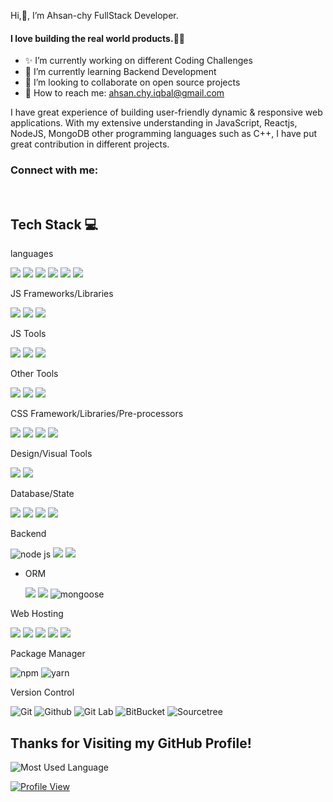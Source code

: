 Hi,👋, I’m Ahsan-chy FullStack Developer.


#### I love building the real world products.👨‍💻
- ✨ I’m currently working on different Coding Challenges
- 🌱 I’m currently learning Backend Development
- 👯 I’m looking to collaborate on open source projects
- 🚀 How to reach me: ahsan.chy.iqbal@gmail.com


I have great experience of building user-friendly dynamic & responsive web applications. With my extensive understanding in JavaScript, Reactjs, NodeJS, MongoDB other programming languages such as C++, I have put great contribution in different projects.

### Connect with me:
<p align="center">
 <a href="https://ahsaniqbaldev.netlify.app/" target="_blank"><img alt="" src="https://img.shields.io/badge/Portfolio-000?logo=vercel&logoColor=yellow&style=for-the-badge" style="vertical-align:center" /></a>
<a href="https://twitter.com/konnectahsan" target="_blank"><img alt="" src="https://img.shields.io/badge/Twitter-1DA1F2.svg?style=for-the-badge&logo=Twitter&logoColor=white" style="vertical-align:center" /></a>
<a href="https://www.linkedin.com/in/ahsan-iqball/" target="_blank"><img alt="" src="https://img.shields.io/badge/LinkedIn-0A66C2.svg?style=for-the-badge&logo=LinkedIn&logoColor=white" style="vertical-align:center" /></a>
<a href="https://www.instagram.com/konnectwithahsan/" target="_blank"><img alt="" src="https://img.shields.io/badge/Instagram-E4405F.svg?style=for-the-badge&logo=Instagram&logoColor=white" style="vertical-align:center" /></a></p>



## Tech Stack 💻

languages

![](https://img.shields.io/badge/JavaScript-F7DF1E.svg?style=for-the-badge&logo=JavaScript&logoColor=black)
![](https://img.shields.io/badge/C++-00599C.svg?style=for-the-badge&logo=C++&logoColor=white)
![](https://img.shields.io/badge/Markdown-000000.svg?style=for-the-badge&logo=Markdown&logoColor=white)
![](https://img.shields.io/badge/HTML5-E34F26.svg?style=for-the-badge&logo=HTML5&logoColor=white)
![](https://img.shields.io/badge/CSS3-1572B6.svg?style=for-the-badge&logo=CSS3&logoColor=white)
![](https://img.shields.io/badge/TypeScript-3178C6.svg?style=for-the-badge&logo=TypeScript&logoColor=white)

JS Frameworks/Libraries

![](https://img.shields.io/badge/React-20232A?style=for-the-badge&logo=react&logoColor=61DAFB)
![](https://img.shields.io/badge/Next.js-000000.svg?style=for-the-badge&logo=nextdotjs&logoColor=white)
![](https://img.shields.io/badge/Node.js-339933.svg?style=for-the-badge&logo=nodedotjs&logoColor=white)
![]()
![]()

JS Tools

![](https://img.shields.io/badge/Babel-F9DC3E.svg?style=for-the-badge&logo=Babel&logoColor=black)
![](https://img.shields.io/badge/Redux-593D88?style=for-the-badge&logo=redux&logoColor=white)
![](https://img.shields.io/badge/Vite-B73BFE?style=for-the-badge&logo=vite&logoColor=FFD62E)

Other Tools

![](https://img.shields.io/badge/Docker-2496ED.svg?style=for-the-badge&logo=Docker&logoColor=white)
![](https://img.shields.io/badge/Jira-0052CC.svg?style=for-the-badge&logo=Jira&logoColor=white)
![](https://img.shields.io/badge/Postman-FF6C37?style=for-the-badge&logo=Postman&logoColor=white)
![]()

CSS Framework/Libraries/Pre-processors

![](https://img.shields.io/badge/Material%20UI-007FFF?style=for-the-badge&logo=mui&logoColor=white)
![](https://img.shields.io/badge/Ant%20Design-E34F26?style=for-the-badge&logo=antdesign&logoColor=white)
![](https://img.shields.io/badge/Bootstrap-7952B3.svg?style=for-the-badge&logo=Bootstrap&logoColor=white)
![](https://img.shields.io/badge/Sass-CC6699.svg?style=for-the-badge&logo=Sass&logoColor=white)
![]()


Design/Visual Tools

![](https://img.shields.io/badge/Figma-F24E1E.svg?style=for-the-badge&logo=Figma&logoColor=white)
![](https://img.shields.io/badge/Adobe%20Photoshop-31A8FF.svg?style=for-the-badge&logo=Adobe-Photoshop&logoColor=white)
![]()

Database/State

![](https://img.shields.io/badge/MongoDB-47A248.svg?style=for-the-badge&logo=MongoDB&logoColor=white)
![](https://img.shields.io/badge/firebase-ffca28?style=for-the-badge&logo=firebase&logoColor=black)
![](https://img.shields.io/badge/MySQL-4479A1.svg?style=for-the-badge&logo=MySQL&logoColor=white)
![](https://img.shields.io/badge/PostgreSQL-316192?style=for-the-badge&logo=postgresql&logoColor=white)
![]()


Backend

![node js](https://img.shields.io/badge/Node.js-339933.svg?style=for-the-badge&logo=nodedotjs&logoColor=white)
![](https://img.shields.io/badge/Express.js-000000?style=for-the-badge&logo=express&logoColor=white)
![](https://img.shields.io/badge/strapi-2F2E8B?style=for-the-badge&logo=strapi&logoColor=white)
![]()

- ORM

    ![](https://img.shields.io/badge/Prisma-2D3748.svg?style=for-the-badge&logo=Prisma&logoColor=white)
    ![](https://img.shields.io/badge/Sequelize-52B0E7.svg?style=for-the-badge&logo=Sequelize&logoColor=white)
    ![mongoose](https://user-images.githubusercontent.com/85479513/227965684-d9218a35-3ae2-48d1-a523-7f836e58d129.png)
    ![]()

Web Hosting

![](https://img.shields.io/badge/Vercel-000000?style=for-the-badge&logo=vercel&logoColor=white)
![](https://img.shields.io/badge/firebase-ffca28?style=for-the-badge&logo=firebase&logoColor=black)
![](https://camo.githubusercontent.com/a4b70cffa0f4df7373282aefff4d3a028e34f98a32576efbc66ecdb9b5532097/68747470733a2f2f696d672e736869656c64732e696f2f62616467652f2d47697448756225323050616765732d3030303f7374796c653d666f722d7468652d6261646765266c6f676f3d676974687562)
![](https://img.shields.io/badge/Netlify-00C7B7?style=for-the-badge&logo=netlify&logoColor=white)
![](https://img.shields.io/badge/Digital_Ocean-0080FF?style=for-the-badge&logo=DigitalOcean&logoColor=white)
![]()

Package Manager

![npm](https://img.shields.io/badge/npm-CB3837?style=for-the-badge&logo=npm&logoColor=white)
![yarn](https://img.shields.io/badge/Yarn-2C8EBB?style=for-the-badge&logo=yarn&logoColor=white)
![]()


Version Control

![Git](https://img.shields.io/badge/GIT-E44C30?style=for-the-badge&logo=git&logoColor=white) 
![Github](https://img.shields.io/badge/GitHub-100000?style=for-the-badge&logo=github&logoColor=white) 
![Git Lab](https://img.shields.io/badge/GitLab-FC6D26.svg?style=for-the-badge&logo=GitLab&logoColor=white)
![BitBucket](https://img.shields.io/badge/Bitbucket-0052CC.svg?style=for-the-badge&logo=Bitbucket&logoColor=white)
![Sourcetree](https://img.shields.io/badge/Sourcetree-0052CC?style=for-the-badge&logo=Sourcetree&logoColor=white)







## Thanks for Visiting my GitHub Profile!

![Most Used Language](https://github-readme-stats.vercel.app/api/top-langs?username=ahsan-chy&show_icons=true&locale=en&layout=compact)


[![Profile View](https://visitcount.itsvg.in/api?id=ahsan-chy&label=Profile%20Views&color=0&pretty=true)](https://visitcount.itsvg.in)
